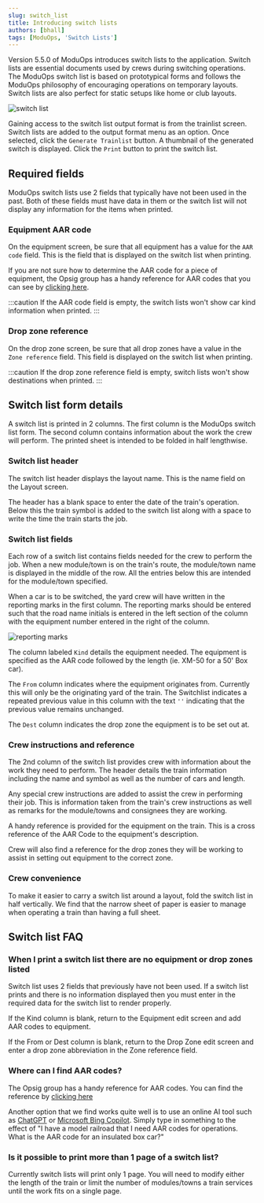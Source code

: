 ```yaml
---
slug: switch_list
title: Introducing switch lists
authors: [bhall]
tags: [ModuOps, 'Switch Lists']
---
```


Version 5.5.0 of ModuOps introduces switch lists to the application. Switch lists are essential documents used by crews during switching operations. The ModuOps switch list is based on prototypical forms and follows the ModuOps philosophy of encouraging operations on temporary layouts. Switch lists are also perfect for static setups like home or club layouts.

![switch list](/img/switchlist-full-page.svg)

<!-- truncate -->

Gaining access to the switch list output format is from the trainlist screen. Switch lists are added to the output format menu as an option. Once selected, click the `Generate Trainlist` button. A thumbnail of the generated switch is displayed. Click the `Print` button to print the switch list.

## Required fields

ModuOps switch lists use 2 fields that typically have not been used in the past. Both of these fields must have data in them or the switch list will not display any information for the items when printed.

### Equipment AAR code

On the equipment screen, be sure that all equipment has a value for the `AAR code` field. This is the field that is displayed on the switch list when printing.

If you are not sure how to determine the AAR code for a piece of equipment, the Opsig group has a handy reference for AAR codes that you can see by [clicking here](https://www.opsig.org/files/resources/AARFreightCarCodes.pdf).

:::caution
If the AAR code field is empty, the switch lists won't show car kind information when printed.
:::

### Drop zone reference

On the drop zone screen, be sure that all drop zones have a value in the `Zone reference` field. This field is displayed on the switch list when printing.

:::caution
If the drop zone reference field is empty, switch lists won't show destinations when printed.
:::

## Switch list form details

A switch list is printed in 2 columns. The first column is the ModuOps switch list form. The second column contains information about the work the crew will perform. The printed sheet is intended to be folded in half lengthwise.

### Switch list header

The switch list header displays the layout name. This is the name field on the Layout screen.

The header has a blank space to enter the date of the train's operation. Below this the train symbol is added to the switch list along with a space to write the time the train starts the job.

### Switch list fields

Each row of a switch list contains fields needed for the crew to perform the job. When a new module/town is on the train's route, the module/town name is displayed in the middle of the row. All the entries below this are intended for the module/town specified.

When a car is to be switched, the yard crew will have written in the reporting marks in the first column. The reporting marks should be entered such that the road name initials is entered in the left section of the column with the equipment number entered in the right of the column.

![reporting marks](/img/reporting_marks.svg)

The column labeled `Kind` details the equipment needed. The equipment is specified as the AAR code followed by the length (ie. XM-50 for a 50' Box car).

The `From` column indicates where the equipment originates from. Currently this will only be the originating yard of the train. The Switchlist indicates a repeated previous value in this column with the text `''` indicating that the previous value remains unchanged.

The `Dest` column indicates the drop zone the equipment is to be set out at.

### Crew instructions and reference

The 2nd column of the switch list provides crew with information about the work they need to perform. The header details the train information including the name and symbol as well as the number of cars and length.

Any special crew instructions are added to assist the crew in performing their job. This is information taken from the train's crew instructions as well as remarks for the module/towns and consignees they are working.

A handy reference is provided for the equipment on the train. This is a cross reference of the AAR Code to the equipment's description.

Crew will also find a reference for the drop zones they will be working to assist in setting out equipment to the correct zone.

### Crew convenience

To make it easier to carry a switch list around a layout, fold the switch list in half vertically. We find that the narrow sheet of paper is easier to manage when operating a train than having a full sheet.

## Switch list FAQ

### When I print a switch list there are no equipment or drop zones listed

Switch list uses 2 fields that previously have not been used. If a switch list prints and there is no information displayed then you must enter in the required data for the switch list to render properly.

If the Kind column is blank, return to the Equipment edit screen and add AAR codes to equipment.

If the From or Dest column is blank, return to the Drop Zone edit screen and enter a drop zone abbreviation in the Zone reference field.

### Where can I find AAR codes?

The Opsig group has a handy reference for AAR codes. You can find the reference by [clicking here](https://www.opsig.org/files/resources/AARFreightCarCodes.pdf)

Another option that we find works quite well is to use an online AI tool such as [ChatGPT](https://chatgpt.com) or [Microsoft Bing Copilot](https://www.bing.com/chat?q=Microsoft+Copilot&FORM=hpcodx). Simply type in something to the effect of "I have a model railroad that I need AAR codes for operations. What is the AAR code for an insulated box car?"

### Is it possible to print more than 1 page of a switch list?

Currently switch lists will print only 1 page. You will need to modify either the length of the train or limit the number of modules/towns a train services until the work fits on a single page.
